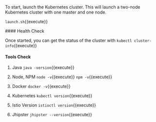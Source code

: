 To start, launch the Kubernetes cluster. This will launch a two-node Kubernetes cluster with one master and one node.

`launch.sh`{{execute}}

#### Health Check

Once started, you can get the status of the cluster with `kubectl cluster-info`{{execute}}

#### Tools Check

1. Java 
`java -version`{{execute}}

2. Node, NPM
`node -v`{{execute}}
`npm -v`{{execute}}

3. Docker
`docker -v`{{execute}}

4. Kubernetes
`kubectl version`{{execute}}

5. Istio Version
`istioctl version`{{execute}}

6. Jhipster
`jhipster --version`{{execute}}